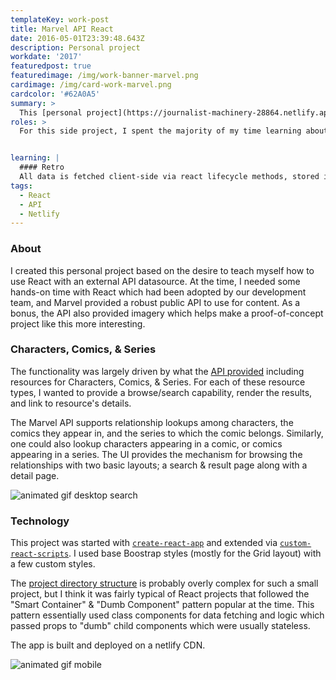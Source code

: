 ```yaml
---
templateKey: work-post
title: Marvel API React
date: 2016-05-01T23:39:48.643Z
description: Personal project 
workdate: '2017'
featuredpost: true
featuredimage: /img/work-banner-marvel.png
cardimage: /img/card-work-marvel.png
cardcolor: '#62A0A5'
summary: >
  This [personal project](https://journalist-machinery-28864.netlify.app/) was created to help teach myself the basics of working with React and client-side data fetching using a public API.  
roles: >
  For this side project, I spent the majority of my time learning about React and exploring Marvel's public API. The basic design is based on bootstrap with minimal customization.


learning: | 
  #### Retro
  All data is fetched client-side via react lifecycle methods, stored in local state, and passed down to rendering components. No tests exist, and there are probably too many bugs to count, but I did become (at least a little) familiar with React and had a little fun along the way.
tags:
  - React
  - API
  - Netlify
---
```

### About
I created this personal project based on the desire to teach myself how to use React with an external API datasource. At the time, I needed some hands-on time with React which had been adopted by our development team, and Marvel provided a robust public API to use for content. As a bonus, the API also provided imagery which helps make a proof-of-concept project like this more interesting.


### Characters, Comics, & Series
The functionality was largely driven by what the [API provided](https://developer.marvel.com/docs) including resources for Characters, Comics, & Series. For each of these resource types, I wanted to provide a browse/search capability, render the results, and link to resource's details.   

The Marvel API supports relationship lookups among characters, the comics they appear in, and the series to which the comic belongs. Similarly, one could also lookup characters appearing in a comic, or comics appearing in a series. The UI provides the mechanism for browsing the relationships with two basic layouts; a search & result page along with a detail page.

<div class="columns is-centered has-margin-top-32">
  <div class="column is-12 has-text-centered">
    <img class="img" srcset="/img/card-work-marvel-desktop.gif" alt="animated gif desktop search" />
  </div>
</div>

### Technology
This project was started with [`create-react-app`](https://github.com/facebook/create-react-app)
and extended via [`custom-react-scripts`](https://github.com/kitze/custom-react-scripts). I used base Boostrap styles (mostly for the Grid layout) with a few custom styles. 

The [project directory structure](https://github.com/nyan-matt/marvel-api-react) is probably overly complex for such a small project, but I think it was fairly typical of React projects that followed the "Smart Container" & "Dumb Component" pattern popular at the time.  This pattern essentially used class components for data fetching and logic which passed props to "dumb" child components which were usually stateless.   

The app is built and deployed on a netlify CDN.

<div class="columns is-centered has-margin-top-32">
  <div class="column is-12 has-text-centered">
    <img class="img" srcset="/img/card-work-marvel-mobile-2.gif" alt="animated gif mobile" />
  </div>
</div>

